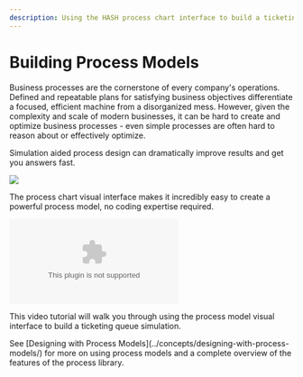 ```yaml
---
description: Using the HASH process chart interface to build a ticketing queue simulation
---
```


# Building Process Models

Business processes are the cornerstone of every company's operations. Defined and repeatable plans for satisfying business objectives differentiate a focused, efficient machine from a disorganized mess. However, given the complexity and scale of modern businesses, it can be hard to create and optimize business processes - even simple processes are often hard to reason about or effectively optimize.

Simulation aided process design can dramatically improve results and get you answers fast.

![](https://cdn-us1.hash.ai/site/docs/image%20%2853%29.png)

The process chart visual interface makes it incredibly easy to create a powerful process model, no coding expertise required.

<Embed url="https://youtu.be/1XHZREmn9TA" type="youtube" caption="" />

This video tutorial will walk you through using the process model visual interface to build a ticketing queue simulation.

<Hint style="info">
See [Designing with Process Models](../concepts/designing-with-process-models/) for more on using process models and a complete overview of the features of the process library.
</Hint>

